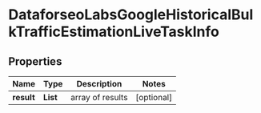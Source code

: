 # DataforseoLabsGoogleHistoricalBulkTrafficEstimationLiveTaskInfo


## Properties

| Name | Type | Description | Notes |
|------------ | ------------- | ------------- | -------------|
**result** | **List<DataforseoLabsGoogleHistoricalBulkTrafficEstimationLiveResultInfo>** | array of results |[optional]|